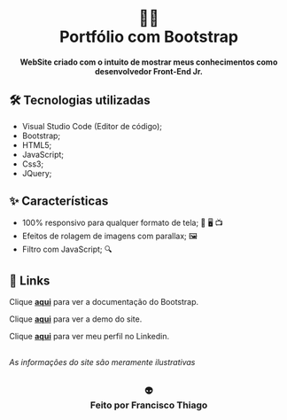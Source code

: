 <h1 align="center">
👨‍💻<br>Portfólio com Bootstrap
</h1>

<h4 align="center">
WebSite criado com o intuito de mostrar meus conhecimentos como desenvolvedor Front-End Jr.  </h4>



## 🛠️ Tecnologias utilizadas
- Visual Studio Code (Editor de código);
- Bootstrap;
- HTML5;
- JavaScript;
- Css3;
- JQuery;

## ✨ Características
- 100% responsivo para qualquer formato de tela; 📱 🖥️ 📺
- Efeitos de rolagem de imagens com parallax; 🖼️
- Filtro com JavaScript; 🔍


## 🔗 Links
Clique **[aqui](https://getbootstrap.com/)** para ver a documentação do Bootstrap.

Clique **[aqui](https://thiagosennin1.github.io/template-com-bootstrap/)** para ver a demo do site.

Clique **[aqui](https://www.linkedin.com/in/francisco-thiago-61b5b0132/)** para ver meu perfil no Linkedin.


##
<h6 align="justify"> As informações do site são meramente ilustrativas </h6>

<h3 align="center">
👽<br> Feito por <strong>Francisco Thiago</strong>
</h3>
